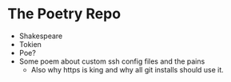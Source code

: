 # The Poetry Repo
* Shakespeare
* Tokien
* Poe?
* Some poem about custom ssh config files and the pains
  * Also why https is king and why all git installs should use it.
